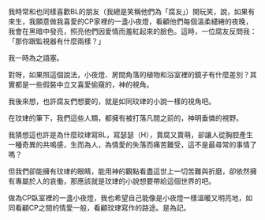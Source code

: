 
我時常和也同樣喜歡BL的朋友（我總是笑稱他們為「腐友」）開玩笑，說，如果有來生，我願意做我喜愛的CP家裡的一盞小夜燈，看顧他們每個溫柔繾綣的夜晚，我會在黑暗中發亮，照亮他們因愛情而羞紅起來的臉色。這時，一位腐友反問我：「那你跟監視器有什麼兩樣？」

我一時為之語塞。

對呀，如果照這個說法，小夜燈、房間角落的植物和浴室裡的鏡子有什麼差別？其實都是一些假裝中立又喜愛偷窺的，神的視角。

我後來想，也許腐友們想要的，就是如同玟珒的小說一樣的視角吧。

在玟珒的筆下，我們這些人類，都擁有被打落凡間之前的，神明垂憐的視野。

我猜想這也許是為什麼玟珒寫BL，寫瑟瑟（H），賣腐又賣萌，卻讓人從胸腔產生一種奇異的共鳴感，生而為人，為情愛的失落而痛苦難受，這不是最尋常的事情了嗎？

但我們卻能擁有玟珒的眼睛，能用神的觀點看盡這世上一切苦難與折磨，卻依然擁有專屬於人的哀働，那應該就是玟珒的小說想要帶給這個世界的吧。

做為CP臥室裡的一盞小夜燈，我也希望自己能像是小夜燈一樣溫暖又明亮地，如同看顧CP之間的情愛一般，看顧玟珒寫作的路途。是為記。